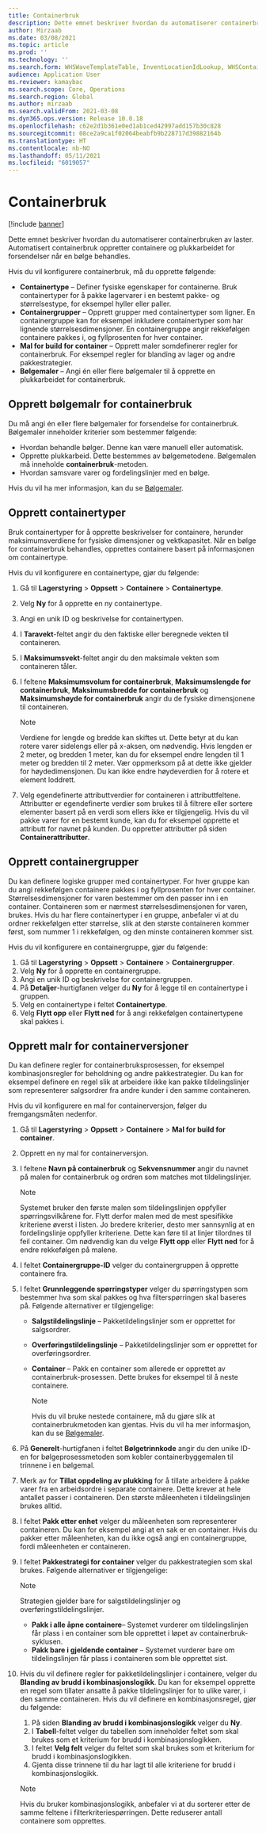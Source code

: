 ```yaml
---
title: Containerbruk
description: Dette emnet beskriver hvordan du automatiserer containerbruken av laster. Automatisert containerbruk oppretter containere og plukkarbeidet for forsendelser når en bølge behandles.
author: Mirzaab
ms.date: 03/08/2021
ms.topic: article
ms.prod: ''
ms.technology: ''
ms.search.form: WHSWaveTemplateTable, InventLocationIdLookup, WHSContainerType, WHSContainerGroup, WHSContainerizationTable, WHSContainerizationBreak, WHSCreateContainerBreak, WHSContainerStructure, WHSContainerTable, WHSContainerizatonHistory, WHSContainerPackingPolicyChange, WHSManifestShipmentContainers, WHSAllowedContainerTypeGroup, WHSPostMethod, WHSContainerCreateDialog, WHSContainerCloseDiag, WHSContainer
audience: Application User
ms.reviewer: kamaybac
ms.search.scope: Core, Operations
ms.search.region: Global
ms.author: mirzaab
ms.search.validFrom: 2021-03-08
ms.dyn365.ops.version: Release 10.0.18
ms.openlocfilehash: c62e2d1b361e0ed1ab1ced42997add157b30c828
ms.sourcegitcommit: 08ce2a9ca1f02064beabfb9b228717d39882164b
ms.translationtype: HT
ms.contentlocale: nb-NO
ms.lasthandoff: 05/11/2021
ms.locfileid: "6019057"
---
```

# <a name="containerization"></a>Containerbruk

[!include [banner](../includes/banner.md)]

Dette emnet beskriver hvordan du automatiserer containerbruken av laster. Automatisert containerbruk oppretter containere og plukkarbeidet for forsendelser når en bølge behandles.

Hvis du vil konfigurere containerbruk, må du opprette følgende:

- **Containertype** – Definer fysiske egenskaper for containerne. Bruk containertyper for å pakke lagervarer i en bestemt pakke- og størrelsestype, for eksempel hyller eller paller.
- **Containergrupper** – Opprett grupper med containertyper som ligner. En containergruppe kan for eksempel inkludere containertyper som har lignende størrelsesdimensjoner. En containergruppe angir rekkefølgen containere pakkes i, og fyllprosenten for hver container.
- **Mal for build for container** – Opprett maler somdefinerer regler for containerbruk. For eksempel regler for blanding av lager og andre pakkestrategier.
- **Bølgemaler** – Angi én eller flere bølgemaler til å opprette en plukkarbeidet for containerbruk.

## <a name="create-wave-templates-for-containerization"></a>Opprett bølgemalr for containerbruk

Du må angi én eller flere bølgemaler for forsendelse for containerbruk. Bølgemaler inneholder kriterier som bestemmer følgende:

- Hvordan behandle bølger. Denne kan være manuell eller automatisk.
- Opprette plukkarbeid. Dette bestemmes av bølgemetodene. Bølgemalen må inneholde **containerbruk**-metoden.
- Hvordan samsvare varer og fordelingslinjer med en bølge.

Hvis du vil ha mer informasjon, kan du se [Bølgemaler](wave-templates.md).

## <a name="create-container-types"></a>Opprett containertyper

Bruk containertyper for å opprette beskrivelser for containere, herunder maksimumsverdiene for fysiske dimensjoner og vektkapasitet. Når en bølge for containerbruk behandles, opprettes containere basert på informasjonen om containertype.

Hvis du vil konfigurere en containertype, gjør du følgende:

1. Gå til **Lagerstyring** \> **Oppsett** \> **Containere** \> **Containertype**.
1. Velg **Ny** for å opprette en ny containertype.
1. Angi en unik ID og beskrivelse for containertypen.
1. I **Taravekt**-feltet angir du den faktiske eller beregnede vekten til containeren.
1. I **Maksimumsvekt**-feltet angir du den maksimale vekten som containeren tåler.
1. I feltene **Maksimumsvolum for containerbruk**, **Maksimumslengde for containerbruk**, **Maksimumsbredde for containerbruk** og **Maksimumshøyde for containerbruk** angir du de fysiske dimensjonene til containeren.

    > [!NOTE]
    > Verdiene for lengde og bredde kan skiftes ut. Dette betyr at du kan rotere varer sidelengs eller på x-aksen, om nødvendig. Hvis lengden er 2 meter, og bredden 1 meter, kan du for eksempel endre lengden til 1 meter og bredden til 2 meter. Vær oppmerksom på at dette ikke gjelder for høydedimensjonen. Du kan ikke endre høydeverdien for å rotere et element loddrett.

1. Velg egendefinerte attributtverdier for containeren i attributtfeltene. Attributter er egendefinerte verdier som brukes til å filtrere eller sortere elementer basert på en verdi som ellers ikke er tilgjengelig. Hvis du vil pakke varer for en bestemt kunde, kan du for eksempel opprette et attributt for navnet på kunden. Du oppretter attributter på siden **Containerattributter**.

## <a name="create-container-groups"></a>Opprett containergrupper

Du kan definere logiske grupper med containertyper. For hver gruppe kan du angi rekkefølgen containere pakkes i og fyllprosenten for hver container. Størrelsesdimensjoner for varen bestemmer om den passer inn i en container. Containeren som er nærmest størrelsesdimensjonen for varen, brukes. Hvis du har flere containertyper i en gruppe, anbefaler vi at du ordner rekkefølgen etter størrelse, slik at den største containeren kommer først, som nummer 1 i rekkefølgen, og den minste containeren kommer sist.

Hvis du vil konfigurere en containergruppe, gjør du følgende:

1. Gå til **Lagerstyring** \> **Oppsett** \> **Containere** \> **Containergrupper**.
1. Velg **Ny** for å opprette en containergruppe.
1. Angi en unik ID og beskrivelse for containergruppen.
1. På **Detaljer**-hurtigfanen velger du **Ny** for å legge til en containertype i gruppen.
1. Velg en containertype i feltet **Containertype**.
1. Velg **Flytt opp** eller **Flytt ned** for å angi rekkefølgen containertypene skal pakkes i.

## <a name="create-container-build-templates"></a>Opprett malr for containerversjoner

Du kan definere regler for containerbruksprosessen, for eksempel kombinasjonsregler for beholdning og andre pakkestrategier. Du kan for eksempel definere en regel slik at arbeidere ikke kan pakke tildelingslinjer som representerer salgsordrer fra andre kunder i den samme containeren.

Hvis du vil konfigurere en mal for containerversjon, følger du fremgangsmåten nedenfor.

1. Gå til **Lagerstyring** \> **Oppsett** \> **Containere** \> **Mal for build for container**.
1. Opprett en ny mal for containerversjon.
1. I feltene **Navn på containerbruk** og **Sekvensnummer** angir du navnet på malen for containerbruk og ordren som matches mot tildelingslinjer.

    > [!NOTE]
    > Systemet bruker den første malen som tildelingslinjen oppfyller spørringsvilkårene for. Flytt derfor malen med de mest spesifikke kriteriene øverst i listen. Jo bredere kriterier, desto mer sannsynlig at en fordelingslinje oppfyller kriteriene. Dette kan føre til at linjer tilordnes til feil container. Om nødvendig kan du velge **Flytt opp** eller **Flytt ned** for å endre rekkefølgen på malene.

1. I feltet **Containergruppe-ID** velger du containergruppen å opprette containere fra.
1. I feltet **Grunnleggende spørringstyper** velger du spørringstypen som bestemmer hva som skal pakkes og hva filterspørringen skal baseres på. Følgende alternativer er tilgjengelige:

      - **Salgstildelingslinje** – Pakketildelingslinjer som er opprettet for salgsordrer.
      - **Overføringstildelingslinje** – Pakketildelingslinjer som er opprettet for overføringsordrer.
      - **Container** – Pakk en container som allerede er opprettet av containerbruk-prosessen. Dette brukes for eksempel til å neste containere.

        > [!NOTE]
        > Hvis du vil bruke nestede containere, må du gjøre slik at containerbrukmetoden kan gjentas. Hvis du vil ha mer informasjon, kan du se [Bølgemaler](wave-templates.md).

1. På **Generelt**-hurtigfanen i feltet **Bølgetrinnkode** angir du den unike ID-en for bølgeprosessmetoden som kobler containerbyggemalen til trinnene i en bølgemal.
1. Merk av for **Tillat oppdeling av plukking** for å tillate arbeidere å pakke varer fra en arbeidsordre i separate containere. Dette krever at hele antallet passer i containeren. Den største måleenheten i tildelingslinjen brukes alltid.
1. I feltet **Pakk etter enhet** velger du måleenheten som representerer containeren. Du kan for eksempel angi at en sak er en container. Hvis du pakker etter måleenheten, kan du ikke også angi en containergruppe, fordi måleenheten er containeren.
1. I feltet **Pakkestrategi for container** velger du pakkestrategien som skal brukes. Følgende alternativer er tilgjengelige:

    > [!NOTE]
    > Strategien gjelder bare for salgstildelingslinjer og overføringstildelingslinjer.

      - **Pakk i alle åpne containere**– Systemet vurderer om tildelingslinjen får plass i en container som ble opprettet i løpet av containerbruk-syklusen.
      - **Pakk bare i gjeldende container** – Systemet vurderer bare om tildelingslinjen får plass i containeren som ble opprettet sist.

1. Hvis du vil definere regler for pakketildelingslinjer i containere, velger du **Blanding av brudd i kombinasjonslogikk**. Du kan for eksempel opprette en regel som tillater ansatte å pakke tildelingslinjer for to ulike varer, i den samme containeren. Hvis du vil definere en kombinasjonsregel, gjør du følgende:

    1. På siden **Blanding av brudd i kombinasjonslogikk** velger du **Ny**.
    1. I **Tabell**-feltet velger du tabellen som inneholder feltet som skal brukes som et kriterium for brudd i kombinasjonslogikken.
    1. I feltet **Velg felt** velger du feltet som skal brukes som et kriterium for brudd i kombinasjonslogikken.
    1. Gjenta disse trinnene til du har lagt til alle kriteriene for brudd i kombinasjonslogikk.

    > [!NOTE]
    > Hvis du bruker kombinasjonslogikk, anbefaler vi at du sorterer etter de samme feltene i filterkriteriespørringen. Dette reduserer antall containere som opprettes.
